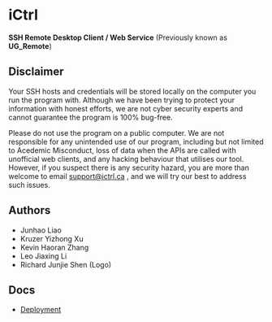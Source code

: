 # iCtrl

**SSH Remote Desktop Client / Web Service** (Previously known as **UG_Remote**)

## Disclaimer
Your SSH hosts and credentials will be stored locally on the computer you run the program with. 
Although we have been trying to protect your information with honest efforts, we are not cyber security experts and cannot guarantee the program is 100% bug-free. 

Please do not use the program on a public computer. 
We are not responsible for any unintended use of our program, including but not limited to Acedemic Misconduct, loss of data when the APIs are called with unofficial web clients, and any hacking behaviour that utilises our tool. However, if you suspect there is any security hazard, you are more than welcome to email support@ictrl.ca , and we will try our best to address such issues. 


## Authors
- Junhao Liao
- Kruzer Yizhong Xu
- Kevin Haoran Zhang
- Leo Jiaxing Li
- Richard Junjie Shen (Logo)

## Docs
 - [Deployment](https://github.com/junhaoliao/iCtrl/blob/main/docs/deployment.md)
